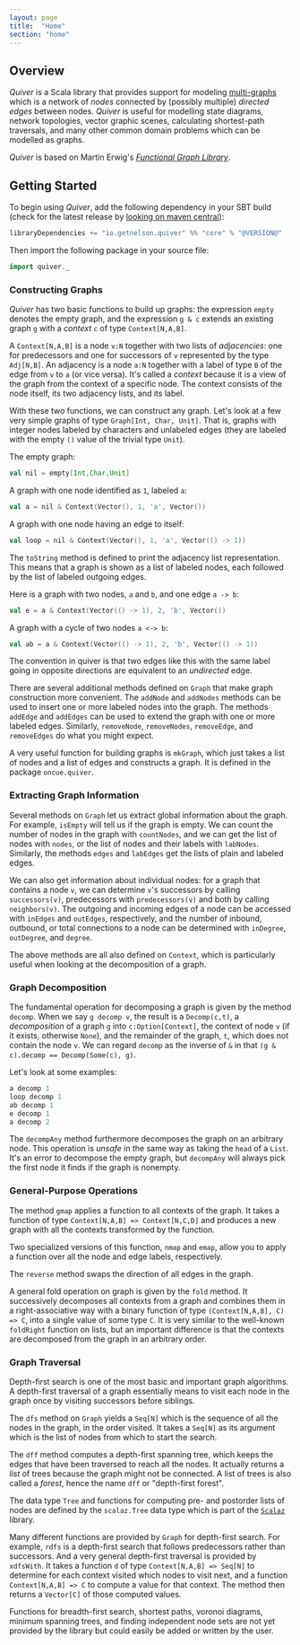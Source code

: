 ```yaml
---
layout: page
title:  "Home"
section: "home"
---
```


## Overview

*Quiver* is a Scala library that provides support for modeling [multi-graphs](https://en.wikipedia.org/wiki/Multigraph) which is a network of _nodes_ connected by (possibly multiple) _directed edges_ between nodes. *Quiver* is useful for modelling state diagrams, network topologies, vector graphic scenes, calculating shortest-path traversals, and many other common domain problems which can be modelled as graphs.

*Quiver* is based on Martin Erwig's _[Functional Graph Library](http://web.engr.oregonstate.edu/~erwig/fgl/haskell/)_.

## Getting Started

To begin using *Quiver*, add the following dependency in your SBT build (check for the latest release by [looking on maven central](http://search.maven.org/#search%7Cga%7C1%7Cio.getnelson.quiver)):

```scala
libraryDependencies += "io.getnelson.quiver" %% "core" % "@VERSION@"
```

Then import the following package in your source file:

```scala mdoc:to-string
import quiver._
```

<a name="construction"></a>

### Constructing Graphs

*Quiver* has two basic functions to build up graphs: the expression `empty` denotes the empty graph, and the expression `g & c` extends an existing graph `g` with a _context_ `c` of type `Context[N,A,B]`.

A `Context[N,A,B]` is a node `v:N` together with two lists of _adjacencies_: one for predecessors and one for successors of `v` represented by the type `Adj[N,B]`. An adjacency is a node `a:N` together with a label of type `B` of the edge from `v` to `a` (or vice versa). It's called a _context_ because it is a view of the graph from the context of a specific node. The context consists of the node itself, its two adjacency lists, and its label.

With these two functions, we can construct any graph. Let's look at a few very simple graphs of type `Graph[Int, Char, Unit]`. That is, graphs with integer nodes labeled by characters and unlabeled edges (they are labeled with the empty `()` value of the trivial type `Unit`).

The empty graph:

```scala mdoc:to-string
val nil = empty[Int,Char,Unit]
```

A graph with one node identified as `1`, labeled `a`:

```scala mdoc:to-string
val a = nil & Context(Vector(), 1, 'a', Vector())
```

A graph with one node having an edge to itself:

```scala mdoc:to-string
val loop = nil & Context(Vector(), 1, 'a', Vector(() -> 1))
```

The `toString` method is defined to print the adjacency list representation. This means that a graph is shown as a list of labeled nodes, each followed by the list of labeled outgoing edges.

Here is a graph with two nodes, `a` and `b`, and one edge `a -> b`:

```scala mdoc:to-string
val e = a & Context(Vector(() -> 1), 2, 'b', Vector())
```

A graph with a cycle of two nodes `a <-> b`:

```scala mdoc:to-string
val ab = a & Context(Vector(() -> 1), 2, 'b', Vector(() -> 1))
```

The convention in quiver is that two edges like this with the same label going in opposite directions are equivalent to an _undirected_ edge.

There are several additional methods defined on `Graph` that make graph construction more convenient. The `addNode` and `addNodes` methods can be used to insert one or more labeled nodes into the graph. The methods `addEdge` and `addEdges` can be used to extend the graph with one or more labeled edges. Similarly, `removeNode`, `removeNodes`, `removeEdge`, and `removeEdges` do what you might expect.

A very useful function for building graphs is `mkGraph`, which just takes a list of nodes and a list of edges and constructs a graph. It is defined in the package `oncue.quiver`.

<a name="extraction"></a>

### Extracting Graph Information ###

Several methods on `Graph` let us extract global information about the graph. For example, `isEmpty` will tell us if the graph is empty. We can count the number of nodes in the graph with `countNodes`, and we can get the list of nodes with `nodes`, or the list of nodes and their labels with `labNodes`. Similarly, the methods `edges` and `labEdges` get the lists of plain and labeled edges.

We can also get information about individual nodes: for a graph that contains a node `v`, we can determine `v`'s successors by calling `successors(v)`, predecessors with `predecessors(v)` and both by calling `neighbors(v)`. The outgoing and incoming edges of a node can be accessed with `inEdges` and `outEdges`, respectively, and the number of inbound, outbound, or total connections to a node can be determined with `inDegree`, `outDegree`, and `degree`.

The above methods are all also defined on `Context`, which is particularly useful when looking at the decomposition of a graph.

<a name="decomposistion"></a>

### Graph Decomposition ###

The fundamental operation for decomposing a graph is given by the method `decomp`. When we say `g decomp v`, the result is a `Decomp(c,t)`, a _decomposition_ of a graph `g` into `c:Option[Context]`, the context of node `v` (if it exists, otherwise `None`), and the remainder of the graph, `t`, which does not contain the node `v`. We can regard `decomp` as the inverse of `&` in that `(g & c).decomp == Decomp(Some(c), g)`.

Let's look at some examples:

```scala mdoc:to-string
a decomp 1
loop decomp 1
ab decomp 1
e decomp 1
a decomp 2
```

The `decompAny` method furthermore decomposes the graph on an arbitrary node. This operation is _unsafe_ in the same way as taking the `head` of a `List`. It's an error to decompose the empty graph, but `decompAny` will always pick the first node it finds if the graph is nonempty.

### General-Purpose Operations ###

The method `gmap` applies a function to all contexts of the graph. It takes a function of type `Context[N,A,B] => Context[N,C,D]` and produces a new graph with all the contexts transformed by the function.

Two specialized versions of this function, `nmap` and `emap`, allow you to apply a function over all the node and edge labels, respectively.

The `reverse` method swaps the direction of all edges in the graph.

A general fold operation on graph is given by the `fold` method. It successively decomposes all contexts from a graph and combines them in a right-associative way with a binary function of type `(Context[N,A,B], C) => C`, into a single value of some type `C`. It is very similar to the well-known `foldRight` function on lists, but an important difference is that the contexts are decomposed from the graph in an arbitrary order.

<a name="traversal"></a>

### Graph Traversal ###

Depth-first search is one of the most basic and important graph algorithms. A depth-first traversal of a graph essentially means to visit each node in the graph once by visiting successors before siblings.

The `dfs` method on `Graph` yields a `Seq[N]` which is the sequence of all the nodes in the graph, in the order visited. It takes a `Seq[N]` as its argument which is the list of nodes from which to start the search.

The `dff` method computes a depth-first spanning tree, which keeps the edges that have been traversed to reach all the nodes. It actually returns a _list_ of trees because the graph might not be connected. A list of trees is also called a _forest_, hence the name `dff` or "depth-first forest".

The data type `Tree` and functions for computing pre- and postorder lists of nodes are defined by the `scalaz.Tree` data type which is part of the [`Scalaz`](http://github.com/scalaz/scalaz) library.

Many different functions are provided by `Graph` for depth-first search. For example, `rdfs` is a depth-first search that follows predecessors rather than successors. And a very general depth-first traversal is provided by `xdfsWith`. It takes a function `d` of type `Context[N,A,B] => Seq[N]` to determine for each context visited which nodes to visit next, and a function `Context[N,A,B] => C` to compute a value for that context. The method then returns a `Vector[C]` of those computed values.

Functions for breadth-first search, shortest paths, voronoi diagrams, minimum spanning trees, and finding independent node sets are not yet provided by the library but could easily be added or written by the user.

